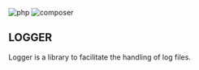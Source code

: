 ![php](https://img.shields.io/static/v1?label=PHP&labelColor=07a0f8&message=7.*&color=000000&logo=php&logoColor=ffffff&style=flat-square)   ![composer](https://img.shields.io/static/v1?label=Composer&labelColor=837b66&message=2.1.3&color=000000&logo=composer&logoColor=ffffff&style=flat-square)

## LOGGER 

Logger is a library to facilitate the handling of log files.
